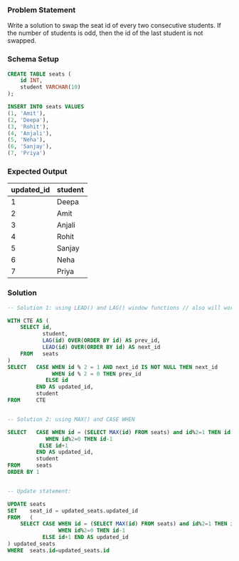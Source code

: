 ### Problem Statement

Write a solution to swap the seat id of every two consecutive students. If the number of students is odd, then the id of the last student is not swapped.

### Schema Setup

```sql
CREATE TABLE seats (
    id INT,
    student VARCHAR(10)
);

INSERT INTO seats VALUES 
(1, 'Amit'),
(2, 'Deepa'),
(3, 'Rohit'),
(4, 'Anjali'),
(5, 'Neha'),
(6, 'Sanjay'),
(7, 'Priya')
```

### Expected Output

| updated_id | student |
|------------|---------|
| 1          | Deepa   |
| 2          | Amit    |
| 3          | Anjali  |
| 4          | Rohit   |
| 5          | Sanjay  |
| 6          | Neha    |
| 7          | Priya   |


### Solution

```sql
-- Solution 1: using LEAD() and LAG() window functions // also will work in case of non-consecutive 

WITH CTE AS (
    SELECT id,
           student,
           LAG(id) OVER(ORDER BY id) AS prev_id,
           LEAD(id) OVER(ORDER BY id) AS next_id
    FROM   seats
)
SELECT   CASE WHEN id % 2 = 1 AND next_id IS NOT NULL THEN next_id
              WHEN id % 2 = 0 THEN prev_id                       
            ELSE id 
         END AS updated_id,
         student
FROM     CTE


-- Solution 2: using MAX() and CASE WHEN 

SELECT   CASE WHEN id = (SELECT MAX(id) FROM seats) and id%2=1 THEN id
       		WHEN id%2=0 THEN id-1
          ELSE id+1
         END AS updated_id,
         student
FROM     seats
ORDER BY 1


-- Update statement:

UPDATE seats 
SET    seat_id = updated_seats.updated_id
FROM   (
    SELECT CASE WHEN id = (SELECT MAX(id) FROM seats) and id%2=1 THEN id
       		    WHEN id%2=0 THEN id-1
           ELSE id+1 END AS updated_id
) updated_seats
WHERE  seats.id=updated_seats.id
```
